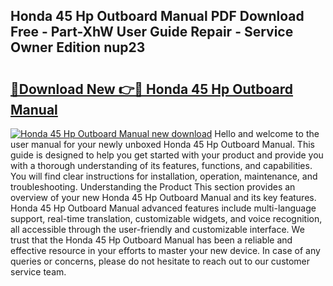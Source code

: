 ## Honda 45 Hp Outboard Manual PDF Download Free - Part-XhW User Guide Repair - Service Owner Edition nup23

# <h2><a href="http://bc65129.oget.top/?id=Honda+45+Hp+Outboard+Manual">🔗Download New 👉🔴 Honda 45 Hp Outboard Manual</a></h2>

[![Honda 45 Hp Outboard Manual new download](https://i.imgur.com/5g1atiW.png)](http://bc65129.oget.top/?id=Honda+45+Hp+Outboard+Manual)
Hello and welcome to the user manual for your newly unboxed Honda 45 Hp Outboard Manual. This guide is designed to help you get started with your product and provide you with a thorough understanding of its features, functions, and capabilities. You will find clear instructions for installation, operation, maintenance, and troubleshooting. Understanding the Product This section provides an overview of your new Honda 45 Hp Outboard Manual and its key features. Honda 45 Hp Outboard Manual advanced features include multi-language support, real-time translation, customizable widgets, and voice recognition, all accessible through the user-friendly and customizable interface. We trust that the Honda 45 Hp Outboard Manual has been a reliable and effective resource in your efforts to master your new device. In case of any queries or concerns, please do not hesitate to reach out to our customer service team.
